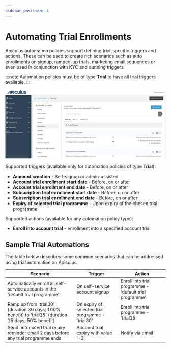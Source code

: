 ```yaml
---
sidebar_position: 4
---
```

# Automating Trial Enrollments

Apiculus automation policies support defining trial-specific triggers and actions. These can be used to create rich scenarios such as auto enrollments on signup, ramped-up trials, marketing email sequences or even used in conjunction with KYC and dunning triggers.

:::note
Automation policies must be of type **Trial** to have all trial triggers available.
:::

![Automating Trial Enrollments](img/AutomatingTrials.png)

Supported triggers (available only for automation policies of type **Trial**):

- **Account creation** - Self-signup or admin-assisted
- **Account trial enrollment start date** - Before, on or after
- **Account trial enrollment end date** - Before, on or after
- **Subscription trial enrollment start date** - Before, on or after
- **Subscription trial enrollment end date** - Before, on or after
- **Expiry of selected trial programme** - Upon expiry of the chosen trial programme

Supported actions (available for any automation policy type):

- **Enroll into account trial** - enrollment into a specified account trial

## Sample Trial Automations

The table below describes some common scenarios that can be addressed using trial automation on Apiculus.

| Scenario                                                                                             | Trigger                                           | Action                                                  |
| ---------------------------------------------------------------------------------------------------- | ------------------------------------------------- | ------------------------------------------------------- |
| Automatically enroll all self-service accounts in the 'default trial programme'                      | On self-service account signup                    | Enroll into trial programme - 'default trial programme' |
| Ramp up from 'trial30' (duration 30 days; 100% benefit) to 'trial15' (duration 15 days; 50% benefit) | On expiry of selected trial programme - 'trial30' | Enroll into trial programme - 'trial15'                 |
| Send automated trial expiry reminder email 2 days before any trial programme ends                    | Account trial expiry with value '-3'              | Notify via email                                        |





